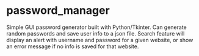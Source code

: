 # password_manager
Simple GUI password generator built with Python/Tkinter. Can generate random passwords and save user info to a json file. Search feature will display an alert with username and password for a given website, or show an error message if no info is saved for that website.
